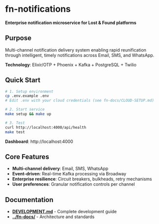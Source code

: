 # fn-notifications

**Enterprise notification microservice for Lost & Found platforms**

## Purpose

Multi-channel notification delivery system enabling rapid reunification through intelligent, timely notifications across Email, SMS, and WhatsApp.

**Technology**: Elixir/OTP + Phoenix + Kafka + PostgreSQL + Twilio

## Quick Start

```bash
# 1. Setup environment
cp .env.example .env
# Edit .env with your cloud credentials (see fn-docs/CLOUD-SETUP.md)

# 2. Start service
make setup && make up

# 3. Test
curl http://localhost:4000/api/health
make test
```

**Dashboard**: http://localhost:4000

## Core Features

- **Multi-channel delivery**: Email, SMS, WhatsApp
- **Event-driven**: Real-time Kafka processing via Broadway
- **Enterprise resilience**: Circuit breakers, bulkheads, retry mechanisms
- **User preferences**: Granular notification controls per channel

## Documentation

- **[DEVELOPMENT.md](./DEVELOPMENT.md)** - Complete development guide
- **[../fn-docs/](../fn-docs/)** - Architecture and standards